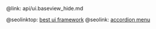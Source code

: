 @link: api/ui.baseview_hide.md

@seolinktop: [best ui framework](https://webix.com)
@seolink: [accordion menu](https://webix.com/widget/accordion/)